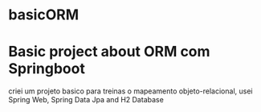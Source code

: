 # basicORM

# Basic project about ORM com Springboot
 
 criei um projeto basico para treinas o mapeamento objeto-relacional, usei Spring Web, Spring Data Jpa and H2 Database

